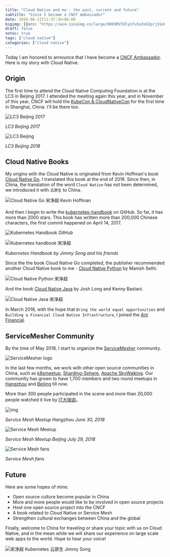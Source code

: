 ```yaml
---
title: "Cloud Native and me - the past, current and future"
subtitle: "Since I became a CNCF Ambassador"
date: 2018-08-11T11:37:36+08:00
bigimg: [{src: "https://ws4.sinaimg.cn/large/0069RVTdly1fu5o2o62prj31e00jw46d.jpg", desc: "West Lake | Hangzhou | Aug 5,2018"}]
draft: false
notoc: true
tags: ["cloud native"]
categories: ["cloud native"]
---
```


Today I am honored to announce that I have become a [CNCF Ambassador](https://www.cncf.io/people/ambassadors/). Here is my story with Cloud Native.

## Origin

The first time to attend the Cloud Native Computing Foundation is at the LC3 in Beijing 2017. I attended the meeting again this year, and in November of this year, CNCF will hold the [KubeCon & CloudNativeCon](https://www.lfasiallc.com/events/kubecon-cloudnativecon-china-2018/) for the first time in Shanghai, China. I'll be there too.

![LC3 Beijing 2017](https://ws2.sinaimg.cn/large/0069RVTdly1fu5mx64t4qj31900tz78h.jpg)

_LC3 Beijing 2017_

![LC3 Beijing](https://ws2.sinaimg.cn/large/0069RVTdly1fu5mlo36cxj318z0u0jz9.jpg)

_LC3 Beijing 2018_

## Cloud Native Books

My origins with the Cloud Native is originated from Kevin Hoffman's book [Cloud Native Go](/posts/cloud-native-go). I translated this book at the end of 2016. Since then, in China, the translation of the word `Cloud Native` has not been determined, we introduced it with `云原生` to China.

![Cloud Native Go 宋净超 Kevin Hoffman](https://ws1.sinaimg.cn/large/00704eQkgy1fs4t18v1vyj30m80t0tm3.jpg)

And then I begin to write the [kubernetes-handbook](https://github.com/rootsongjc/kubernetes-handbook) on GitHub. So far, it has  more than 2000 stars. This book has written more than 200,000 Chinese characters, the first commit happened on April 14, 2017.

![Kubernetes Handbook GitHub](https://ws2.sinaimg.cn/large/0069RVTdly1fu5mc34rkqj31jc0ge42w.jpg)

![Kubernetes handbook 宋净超](https://ws1.sinaimg.cn/large/0069RVTdgy1fu5mpyq24wj31e01tkk33.jpg)

_Kubernetes Handbook by Jimmy Song and his friends_

Since the the book Cloud Native Go completed, the publisher recommended another Cloud Native book to me -  [Cloud Native Python](/posts/cloud-native-python/) by Manish Sethi.

![Cloud Native Python 宋净超](https://ws1.sinaimg.cn/large/00704eQkgy1fruogrylm6j30gf0lkjxn.jpg)

And the book [Cloud Native Java](/posts/cloud-native-java/) by Josh Long and Kenny Bastani.

![Cloud Native Java 宋净超](https://ws4.sinaimg.cn/large/006tKfTcgy1ft66coozmaj30m80m8mzq.jpg)

In March 2018, with the hope that `Bring the world equal opportunities` and `Building a Financial Cloud Native Infrastructure`, I joined the [Ant Financial](http://antfin.com).

## ServiceMesher Community

By the time of May 2018, I start to organize the [ServiceMesher](http://www.servicemesher.com) community.

![ServiceMesher logo](https://ws1.sinaimg.cn/large/00704eQkgy1fshutb9ya0j316v09nabp.jpg)

In the last few months, we work with other open source communities in China, such as [k8smeetup](http://www.k8smeetup.com), [Sharding-Sphere](http://shardingjdbc.io/), [Apache SkyWalking](http://skywalking.apache.org/). Our community has grown to have 1,700 members and two round meetups in [Hangzhou](http://www.servicemesher.com/blog/hangzhou-meetup-20180630/) and [Beijing](http://www.servicemesher.com/blog/beijing-meetup-20180729/) till now.

More than 300 people participated in the scene and more than 20,000 people watched it live by [IT大咖说](http://www.itdks.com/eventlist/detail/2311)。

![img](https://ws1.sinaimg.cn/large/00704eQkgy1fsuaql8gjaj318w0u0qv6.jpg)

_Service Mesh Meetup Hangzhou June 30, 2018_

![Service Mesh Meetup](https://ws1.sinaimg.cn/large/006tNc79gy1fts3o06igyj30sg0j0afk.jpg)

_Service Mesh Meetup Beijing July 29, 2018_

![Service Mesh fans](https://ws4.sinaimg.cn/large/0069RVTdly1fu5nedcfulj30xc0c7dw9.jpg)

_Service Mesh fans_

## Future

Here are some hopes of mine:

- Open source culture become popular in China
- More and more people would like to be involved in open source projects
- Host one open source project into the CNCF
- A book related to Cloud Native or Service Mesh
- Strengthen cultural exchanges between China and the global

Finally, welcome to China for traveling or share your topic with us on Cloud Native, and in the mean while we will share our experience on large scale web apps to the world. Hope to hear your voice!

![宋净超 Kubernetes 云原生 Jimmy Song](https://ws4.sinaimg.cn/large/0069RVTdly1fu5npj8n5uj31in0pbqav.jpg)